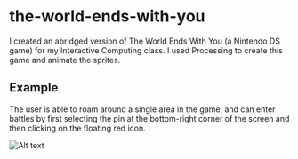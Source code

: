 # the-world-ends-with-you
I created an abridged version of The World Ends With You (a Nintendo DS game) for my Interactive Computing class.
I used Processing to create this game and animate the sprites.

## Example
The user is able to roam around a single area in the game, and can enter battles by first selecting the pin at the bottom-right corner of the screen and then clicking on the floating red icon.

![Alt text](/data/Twewy_example.gif?raw=true "Example")
